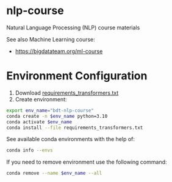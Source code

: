 # nlp-course

Natural Language Processing (NLP) course materials

See also Machine Learning course:
- https://bigdatateam.org/ml-course

# Environment Configuration

1. Download [requirements_transformers.txt](requirements_transformers.txt)
2. Create environment:
```bash
export env_name="bdt-nlp-course"
conda create -n $env_name python=3.10
conda activate $env_name
conda install --file requirements_transformers.txt
```

See available conda environments with the help of:
```bash
conda info --envs
```

If you need to remove environment use the following command:
```bash
conda remove --name $env_name --all
```

